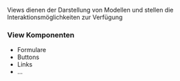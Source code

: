 
Views dienen der Darstellung von Modellen und stellen die Interaktionsmöglichkeiten zur Verfügung

### View Komponenten
- Formulare 
- Buttons 
- Links 
- …
